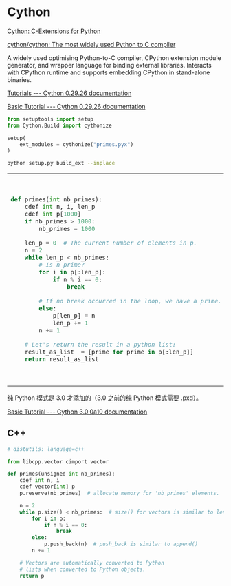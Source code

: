# Cython
[Cython: C-Extensions for Python](https://cython.org/)

[cython/cython: The most widely used Python to C compiler](https://github.com/cython/cython)

A widely used optimising Python-to-C compiler, CPython extension module generator, and wrapper language for binding external libraries. Interacts with CPython runtime and supports embedding CPython in stand-alone binaries.


[Tutorials --- Cython 0.29.26 documentation](https://cython.readthedocs.io/en/stable/src/tutorial/index.html)

[Basic Tutorial --- Cython 0.29.26 documentation](https://cython.readthedocs.io/en/stable/src/tutorial/cython_tutorial.html)
```python
from setuptools import setup
from Cython.Build import cythonize

setup(
    ext_modules = cythonize("primes.pyx")
)
```
```sh
python setup.py build_ext --inplace
```
<table><tr><td>

```python
def primes(int nb_primes):
    cdef int n, i, len_p
    cdef int p[1000]
    if nb_primes > 1000:
        nb_primes = 1000

    len_p = 0  # The current number of elements in p.
    n = 2
    while len_p < nb_primes:
        # Is n prime?
        for i in p[:len_p]:
            if n % i == 0:
                break

        # If no break occurred in the loop, we have a prime.
        else:
            p[len_p] = n
            len_p += 1
        n += 1

    # Let's return the result in a python list:
    result_as_list  = [prime for prime in p[:len_p]]
    return result_as_list
```
</td><td>

```python
def primes(nb_primes: cython.int):
    i: cython.int
    p: cython.int[1000]

    if nb_primes > 1000:
        nb_primes = 1000

    if not cython.compiled:  # Only if regular Python is running
        p = [0] * 1000       # Make p work almost like a C array

    len_p: cython.int = 0  # The current number of elements in p.
    n: cython.int = 2
    while len_p < nb_primes:
        # Is n prime?
        for i in p[:len_p]:
            if n % i == 0:
                break

        # If no break occurred in the loop, we have a prime.
        else:
            p[len_p] = n
            len_p += 1
        n += 1

    # Let's copy the result into a Python list:
    result_as_list = [prime for prime in p[:len_p]]
    return result_as_list
```
</td></tr></table>

纯 Python 模式是 3.0 才添加的（3.0 之前的纯 Python 模式需要 .pxd）。

[Basic Tutorial --- Cython 3.0.0a10 documentation](https://cython.readthedocs.io/en/latest/src/tutorial/cython_tutorial.html)

## C++
```python
# distutils: language=c++

from libcpp.vector cimport vector

def primes(unsigned int nb_primes):
    cdef int n, i
    cdef vector[int] p
    p.reserve(nb_primes)  # allocate memory for 'nb_primes' elements.

    n = 2
    while p.size() < nb_primes:  # size() for vectors is similar to len()
        for i in p:
            if n % i == 0:
                break
        else:
            p.push_back(n)  # push_back is similar to append()
        n += 1

    # Vectors are automatically converted to Python
    # lists when converted to Python objects.
    return p
```